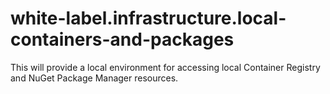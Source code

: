 # white-label.infrastructure.local-containers-and-packages
This will provide a local environment for accessing local Container Registry and NuGet Package Manager resources.
